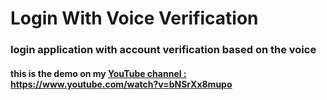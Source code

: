 # Login With Voice Verification

### login application with account verification based on the voice

#### this is the demo on my [YouTube channel : ](https://www.youtube.com/watch?v=bNSrXx8mupo)https://www.youtube.com/watch?v=bNSrXx8mupo

